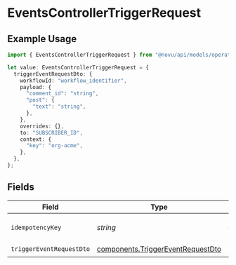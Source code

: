 # EventsControllerTriggerRequest

## Example Usage

```typescript
import { EventsControllerTriggerRequest } from "@novu/api/models/operations";

let value: EventsControllerTriggerRequest = {
  triggerEventRequestDto: {
    workflowId: "workflow_identifier",
    payload: {
      "comment_id": "string",
      "post": {
        "text": "string",
      },
    },
    overrides: {},
    to: "SUBSCRIBER_ID",
    context: {
      "key": "org-acme",
    },
  },
};
```

## Fields

| Field                                                                                  | Type                                                                                   | Required                                                                               | Description                                                                            |
| -------------------------------------------------------------------------------------- | -------------------------------------------------------------------------------------- | -------------------------------------------------------------------------------------- | -------------------------------------------------------------------------------------- |
| `idempotencyKey`                                                                       | *string*                                                                               | :heavy_minus_sign:                                                                     | A header for idempotency purposes                                                      |
| `triggerEventRequestDto`                                                               | [components.TriggerEventRequestDto](../../models/components/triggereventrequestdto.md) | :heavy_check_mark:                                                                     | N/A                                                                                    |
